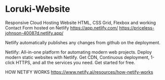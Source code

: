 ﻿# Loruki-Website
 
 Responsive Cloud Hosting Website HTML, CSS Grid, Flexbox and working Contact Form hosted on Netlify  https://app.netlify.com/
https://priceless-johnson-40087d.netlify.app/

Netlify automatically publishes any changes from github on the deployment.


Netlify: All-in-one platform for automating modern web projects.
Deploy modern static websites with Netlify. Get CDN, Continuous deployment, 1-click HTTPS, and all the services you need. Get started for free.

HOW NETIFY WORKS
https://www.netify.ai/resources/how-netify-works
